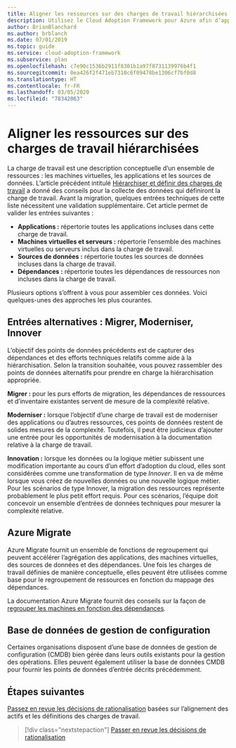 ```yaml
---
title: Aligner les ressources sur des charges de travail hiérarchisées
description: Utilisez le Cloud Adoption Framework pour Azure afin d’apprendre à aligner les ressources sur vos charges de travail prioritaires.
author: BrianBlanchard
ms.author: brblanch
ms.date: 07/01/2019
ms.topic: guide
ms.service: cloud-adoption-framework
ms.subservice: plan
ms.openlocfilehash: c7e90c1536b2911f8301b1a97f8731139976b4f1
ms.sourcegitcommit: 0ea426f2f471eb7310c6f09478be1306cf7bf0d8
ms.translationtype: HT
ms.contentlocale: fr-FR
ms.lasthandoff: 03/05/2020
ms.locfileid: "78342063"
---
```

# <a name="align-assets-to-prioritized-workloads"></a>Aligner les ressources sur des charges de travail hiérarchisées

La charge de travail est une description conceptuelle d’un ensemble de ressources : les machines virtuelles, les applications et les sources de données. L’article précédent intitulé [Hiérarchiser et définir des charges de travail](./workloads.md) a donné des conseils pour la collecte des données qui définiront la charge de travail. Avant la migration, quelques entrées techniques de cette liste nécessitent une validation supplémentaire. Cet article permet de valider les entrées suivantes :

- **Applications :** répertorie toutes les applications incluses dans cette charge de travail.
- **Machines virtuelles et serveurs :** répertorie l’ensemble des machines virtuelles ou serveurs inclus dans la charge de travail.
- **Sources de données :** répertorie toutes les sources de données incluses dans la charge de travail.
- **Dépendances :** répertorie toutes les dépendances de ressources non incluses dans la charge de travail.

Plusieurs options s’offrent à vous pour assembler ces données. Voici quelques-unes des approches les plus courantes.

## <a name="alternative-inputs-migrate-modernize-innovate"></a>Entrées alternatives : Migrer, Moderniser, Innover

L’objectif des points de données précédents est de capturer des dépendances et des efforts techniques relatifs comme aide à la hiérarchisation. Selon la transition souhaitée, vous pouvez rassembler des points de données alternatifs pour prendre en charge la hiérarchisation appropriée.

**Migrer :** pour les purs efforts de migration, les dépendances de ressources et d’inventaire existantes servent de mesure de la complexité relative.

**Moderniser :** lorsque l’objectif d’une charge de travail est de moderniser des applications ou d’autres ressources, ces points de données restent de solides mesures de la complexité. Toutefois, il peut être judicieux d’ajouter une entrée pour les opportunités de modernisation à la documentation relative à la charge de travail.

**Innovation :** lorsque les données ou la logique métier subissent une modification importante au cours d’un effort d’adoption du cloud, elles sont considérées comme une transformation de type *Innover*. Il en va de même lorsque vous créez de nouvelles données ou une nouvelle logique métier. Pour les scénarios de type Innover, la migration des ressources représente probablement le plus petit effort requis. Pour ces scénarios, l’équipe doit concevoir un ensemble d’entrées de données techniques pour mesurer la complexité relative.

## <a name="azure-migrate"></a>Azure Migrate

Azure Migrate fournit un ensemble de fonctions de regroupement qui peuvent accélérer l’agrégation des applications, des machines virtuelles, des sources de données et des dépendances. Une fois les charges de travail définies de manière conceptuelle, elles peuvent être utilisées comme base pour le regroupement de ressources en fonction du mappage des dépendances.

La documentation Azure Migrate fournit des conseils sur la façon de [regrouper les machines en fonction des dépendances](https://docs.microsoft.com/azure/migrate/how-to-create-group-machine-dependencies).

## <a name="configuration-management-database"></a>Base de données de gestion de configuration

Certaines organisations disposent d’une base de données de gestion de configuration (CMDB) bien gérée dans leurs outils existants pour la gestion des opérations. Elles peuvent également utiliser la base de données CMDB pour fournir les points de données d’entrée décrits précédemment.

## <a name="next-steps"></a>Étapes suivantes

[Passez en revue les décisions de rationalisation](./review-rationalization.md) basées sur l’alignement des actifs et les définitions des charges de travail.

> [!div class="nextstepaction"]
> [Passer en revue les décisions de rationalisation](./review-rationalization.md)
